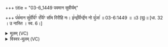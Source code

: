 +++
title = "03-6_1449 पवमान सुवीर्यम्"

+++
प꣡व꣢मान सु꣣वी꣡र्य꣢ꣳ र꣣यि꣡ꣳ सो꣢म रिरीहि नः। इ꣢न्द्र꣣वि꣡न्द्रे꣢ण नो यु꣣जा꣢ ॥ 03-6:1449 ॥ ॥3 (यू)॥ [धा. 32 । उ नास्ति । स्व. 6।]

<details><summary>मूलम् (VC)</summary>

प꣡व꣢मान सु꣣वी꣡र्य꣢ꣳ र꣣यि꣡ꣳ सो꣢म रिरीहि णः । इ꣢न्द꣣वि꣡न्द्रे꣢ण नो यु꣣जा꣢ ॥१४४९॥
</details>

<details><summary>विस्वर-मूलम् (VC)</summary>

पवमान सुवीर्यꣳ रयिꣳ सोम रिरीहि णः । इन्दविन्द्रेण नो युजा ॥१४४९॥
</details>